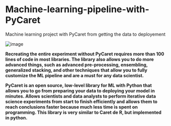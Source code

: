 # Machine-learning-pipeline-with-PyCaret
Machine learning project with PyCaret from getting the data to deployement


![image](https://user-images.githubusercontent.com/39995021/174986448-d6b49893-27cf-4cb4-9cad-9a58b7bc1e96.png)

**Recreating the entire experiment without PyCaret requires more than 100 lines of code in most libraries. The library also allows you to do more advanced things, such as advanced pre-processing, ensembling, generalized stacking, and other techniques that allow you to fully customize the ML pipeline and are a must for any data scientist.**

**PyCaret is an open source, low-level library for ML with Python that allows you to go from preparing your data to deploying your model in minutes. Allows scientists and data analysts to perform iterative data science experiments from start to finish efficiently and allows them to reach conclusions faster because much less time is spent on programming. This library is very similar to Caret de R, but implemented in python.**
